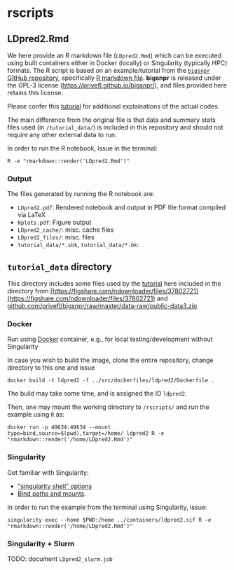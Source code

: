 # rscripts

## LDpred2.Rmd

We here provide an R markdown file (`LDpred2.Rmd`) which can be executed using built containers either in Docker (locally) or Singularity (typically HPC) formats.
The R script is based on an example/tutorial from the [`bigsnpr` GitHub repository](https://github.com/privefl/bigsnpr),
specifically [R markdown file](https://github.com/privefl/bigsnpr/blob/master/vignettes/LDpred2.Rmd).
**bigsnpr** is released under the GPL-3 license (<https://privefl.github.io/bigsnpr/>), and files provided here retains this license.

Please confer this [tutorial](https://privefl.github.io/bigsnpr/articles/LDpred2.html) for additional explainations of the actual codes.

The main difference from the original file is that data and summary stats files used (in `/tutorial_data/`) is included in this repository
and should not require any other external data to run.

In order to run the R notebook, issue in the terminal:

```
R -e "rmarkdown::render('LDpred2.Rmd')"
```

### Output

The files generated by running the R notebook are:

- `LDpred2.pdf`: Rendered notebook and output in PDF file format compiled via LaTeX
- `Rplots.pdf`: Figure output
- `LDpred2_cache/`: misc. cache files
- `LDpred2_files/`: misc. files
- `tutorial_data/*.sbk`, `tutorial_data/*.bk`:

## `tutorial_data` directory

This directory includes some files used by the [tutorial](https://privefl.github.io/bigsnpr/articles/LDpred2.html) here included in the directory from
[https://figshare.com/ndownloader/files/37802721](https://figshare.com/ndownloader/files/37802721) and [github.com/privefl/bigsnpr/raw/master/data-raw/public-data3.zip](https://github.com/privefl/bigsnpr/raw/master/data-raw/public-data3.zip)

### Docker

Run using [Docker](https://www.docker.com) container, e.g., for local testing/development without Singularity

In case you wish to build the image, clone the entire repository, change directory to this one and issue

```
docker build -t ldpred2 -f ../src/dockerfiles/ldpred2/Dockerfile .
```

The build may take some time, and is assigned the ID `ldpred2`.

Then, one may mount the working directory to `/rscripts/` and run the example using `R` as:

```
docker run -p 49634:49634 --mount type=bind,source=$(pwd),target=/home/ ldpred2 R -e "rmarkdown::render('/home/LDpred2.Rmd')"
```

### Singularity

Get familiar with Singularity:

* ["singularity shell" options](https://sylabs.io/guides/3.2/user-guide/cli/singularity_shell.html#options)
* [Bind paths and mounts](https://sylabs.io/guides/3.2/user-guide/bind_paths_and_mounts.html).

In order to run the example from the terminal using Singularity, issue:

```
singularity exec --home $PWD:/home ../containers/ldpred2.sif R -e "rmarkdown::render('/home/LDpred2.Rmd')"
```

### Singularity + Slurm

TODO: document `LDpred2_slurm.job`